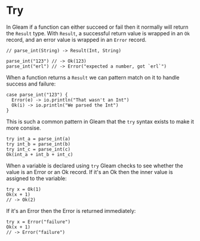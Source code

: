 # Try

In Gleam if a function can either succeed or fail then it normally will
return the `Result` type. With `Result`, a successful return value is wrapped
in an `Ok` record, and an error value is wrapped in an `Error` record.

```gleam
// parse_int(String) -> Result(Int, String)

parse_int("123") // -> Ok(123)
parse_int("erl") // -> Error("expected a number, got `erl`")
```

When a function returns a `Result` we can pattern match on it to handle success
and failure:

```gleam
case parse_int("123") {
  Error(e) -> io.println("That wasn't an Int")
  Ok(i) -> io.println("We parsed the Int")
}
```

This is such a common pattern in Gleam that the `try` syntax exists to make it
more consise.

```gleam
try int_a = parse_int(a)
try int_b = parse_int(b)
try int_c = parse_int(c)
Ok(int_a + int_b + int_c)
```

When a variable is declared using `try` Gleam checks to see whether the value
is an Error or an Ok record. If it's an Ok then the inner value is assigned to
the variable:

```gleam
try x = Ok(1)
Ok(x + 1)
// -> Ok(2)
```
If it's an Error then the Error is returned immediately:

```gleam
try x = Error("failure")
Ok(x + 1)
// -> Error("failure")
```
